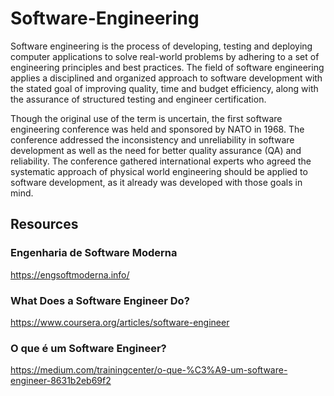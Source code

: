 # Software-Engineering
Software engineering is the process of developing, testing and deploying computer applications to solve real-world problems by adhering to a set of engineering principles and best practices. The field of software engineering applies a disciplined and organized approach to software development with the stated goal of improving quality, time and budget efficiency, along with the assurance of structured testing and engineer certification.

Though the original use of the term is uncertain, the first software engineering conference was held and sponsored by NATO in 1968. The conference addressed the inconsistency and unreliability in software development as well as the need for better quality assurance (QA) and reliability. The conference gathered international experts who agreed the systematic approach of physical world engineering should be applied to software development, as it already was developed with those goals in mind.

## Resources
### Engenharia de Software Moderna
https://engsoftmoderna.info/

### What Does a Software Engineer Do?
https://www.coursera.org/articles/software-engineer

### O que é um Software Engineer?
https://medium.com/trainingcenter/o-que-%C3%A9-um-software-engineer-8631b2eb69f2
